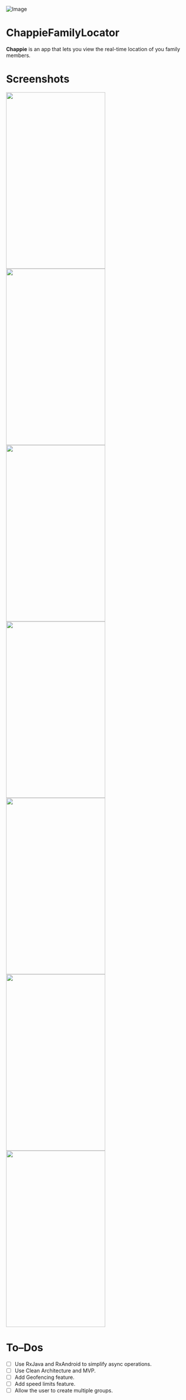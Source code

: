 ![Image](docs/chappie_family_locator-01.png)

# ChappieFamilyLocator
**Chappie** is an app that lets you view the real-time location of you family members.

# Screenshots
<img src="docs/Screenshot_1493286338.png" height="480" width="270">  <img src="docs/Screenshot_1493286196.png" height="480" width="270">
<img src="docs/Screenshot_1493286204.png" height="480" width="270">  <img src="docs/Screenshot_1493286311.png" height="480" width="270">
<img src="docs/Screenshot_1493286282.png" height="480" width="270">  <img src="docs/Screenshot_1493288155.png" height="480" width="270">
<img src="docs/Screenshot_1493286317.png" height="480" width="270">

# To–Dos
- [ ] Use RxJava and RxAndroid to simplify async operations.
- [ ] Use Clean Architecture and MVP. 
- [ ] Add Geofencing feature.
- [ ] Add speed limits feature.
- [ ] Allow the user to create multiple groups.
